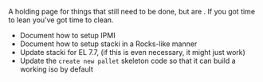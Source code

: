 A holding page for things that still need to be done, but are .  If you got time to lean you've got time to clean.

* Document how to setup IPMI
* Document how to setup stacki in a Rocks-like manner
* Update stacki for EL 7.7, (if this is even necessary, it might just work)
* Update the `create new pallet` skeleton code so that it can build a working iso by default
